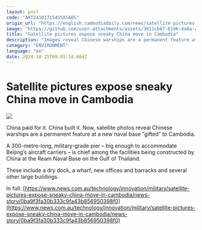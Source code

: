 ```yaml
---
layout: post
code: "ART2410171545SXSA0S"
origin_url: "https://english.cambodiadaily.com/news/satellite-pictures-expose-sneaky-china-move-in-cambodia-189755/"
image: "https://github.com/user-attachments/assets/3811cb87-6196-4a8a-ae01-39bd50e2dd64"
title: "Satellite pictures expose sneaky China move in Cambodia"
description: "Images reveal Chinese warships are a permanent feature at a new naval base “gifted” to another country, sparking major concerns."
category: "ENVIRONMENT"
language: "en"
date: 2024-10-25T09:01:14.604Z
---
```


# Satellite pictures expose sneaky China move in Cambodia

 ![](https://github.com/user-attachments/assets/7cfb2880-4dc0-42e7-8db0-90e0280fb7d2)

China paid for it. China built it. Now, satellite photos reveal Chinese warships are a permanent feature at a new naval base “gifted” to Cambodia.

A 300-metre-long, military-grade pier – big enough to accommodate Beijing’s aircraft carriers – is chief among the facilities being constructed by China at the Ream Naval Base on the Gulf of Thailand.

These include a dry dock, a wharf, new offices and barracks and several other large buildings.

In full: [https://www.news.com.au/technology/innovation/military/satellite-pictures-expose-sneaky-china-move-in-cambodia/news-story/0ba9f3fa30b333c9fa43b856950398f0](https://www.news.com.au/technology/innovation/military/satellite-pictures-expose-sneaky-china-move-in-cambodia/news-story/0ba9f3fa30b333c9fa43b856950398f0)